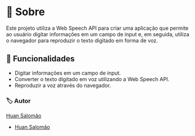 # 🤔 Sobre

Este projeto utiliza a Web Speech API para criar uma aplicação que permite ao usuário digitar informações em um campo de input e, em seguida, utiliza o navegador para reproduzir o texto digitado em forma de voz.



## 🔎 Funcionalidades

  - Digitar informações em um campo de input.
  - Converter o texto digitado em voz utilizando a Web Speech API.
  - Reproduzir a voz através do navegador.


 
### 🏷️ Autor
[Huan Salomão]([url](https://github.com/SonecaS2))
- <a href="https://github.com/SonecaS2" target="_blank">Huan Salomão</a>


